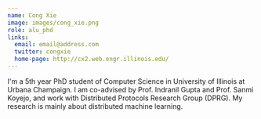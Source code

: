 ```yaml
---
name: Cong Xie
image: images/cong_xie.png
role: alu_phd
links:
  email: email@address.com
  twitter: congxie
  home-page: http://cx2.web.engr.illinois.edu/
---
```


I'm a 5th year PhD student of Computer Science in University of Illinois at Urbana Champaign. I am co-advised by Prof. Indranil Gupta and Prof. Sanmi Koyejo, and work with Distributed Protocols Research Group (DPRG). My research is mainly about distributed machine learning.
